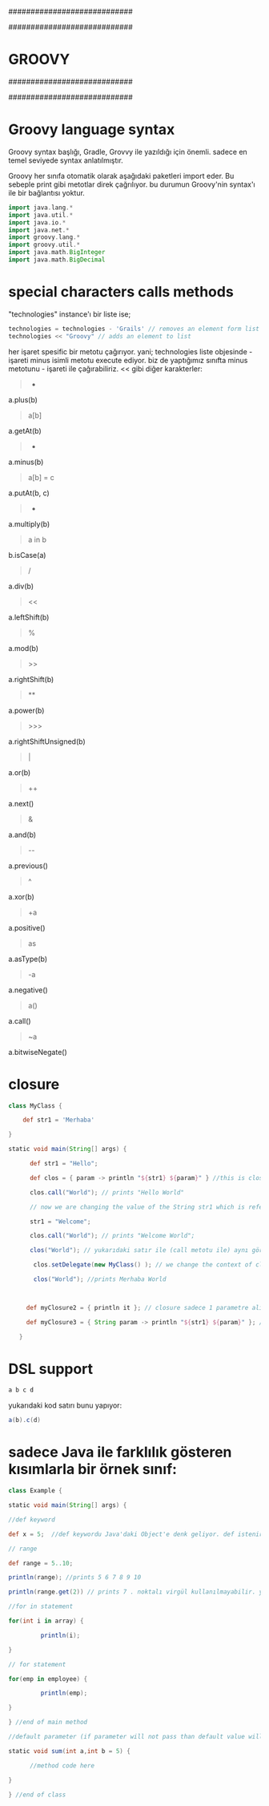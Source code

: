 ############################

############################
# GROOVY
############################

############################

# Groovy language syntax
Groovy syntax başlığı, Gradle, Grovvy ile yazıldığı için önemli. sadece en temel seviyede syntax anlatılmıştır.

Groovy her sınıfa otomatik olarak aşağıdaki paketleri import eder. Bu sebeple print gibi metotlar direk çağrılıyor. bu durumun Groovy'nin syntax'ı ile bir bağlantısı yoktur.

```groovy
import java.lang.*
import java.util.*
import java.io.*
import java.net.*
import groovy.lang.*
import groovy.util.*
import java.math.BigInteger
import java.math.BigDecimal
```

# special characters calls methods
"technologies" instance'ı bir liste ise;

```groovy
technologies = technologies - 'Grails' // removes an element form list
technologies << "Groovy" // adds an element to list
```

her işaret spesific bir metotu çağırıyor. yani; technologies liste objesinde - işareti minus isimli metotu execute ediyor. biz de yaptığımız sınıfta minus metotunu - işareti ile çağırabiliriz. << gibi diğer karakterler:

> +

a.plus(b)

> a[b]

a.getAt(b)

> -

a.minus(b)

> a[b] = c

a.putAt(b, c)

> *

a.multiply(b)

> a in b

b.isCase(a)

> /

a.div(b)

> <<

a.leftShift(b)

> %

a.mod(b)

> \>>

a.rightShift(b)

> **

a.power(b)

> \>>>

a.rightShiftUnsigned(b)

> |

a.or(b)

> ++

a.next()

> &

a.and(b)

> --

a.previous()

> ^

a.xor(b)

> +a

a.positive()

> as

a.asType(b)

> -a

a.negative()

> a()

a.call()

> ~a

a.bitwiseNegate()

# closure

```groovy
class MyClass {

    def str1 = 'Merhaba'

}

static void main(String[] args) {

      def str1 = "Hello";

      def clos = { param -> println "${str1} ${param}" } //this is closure

      clos.call("World"); // prints "Hello World"

      // now we are changing the value of the String str1 which is referenced in the closure

      str1 = "Welcome";

      clos.call("World"); // prints "Welcome World";

      clos("World"); // yukarıdaki satır ile (call metotu ile) aynı görevi görüyor.

       clos.setDelegate(new MyClass() ); // we change the context of closure.

       clos("World"); //prints Merhaba World



     def myClosure2 = { println it }; // closure sadece 1 parametre alıyorsa, parametre tanımı yazılmak zorunda değildir. değişkenin ismi "it" olur.

     def myClosure3 = { String param -> println "${str1} ${param}" }; // closure'larda, istenirse parametre tipi verilebilir.

   }
```

# DSL support

```groovy
a b c d
```

yukarıdaki kod satırı bunu yapıyor:

```groovy
a(b).c(d)
```

# sadece Java ile farklılık gösteren kısımlarla bir örnek sınıf:

```groovy
class Example {

static void main(String[] args) {

//def keyword

def x = 5;  //def keywordu Java'daki Object'e denk geliyor. def istenirse kullanılır.

// range

def range = 5..10;

println(range); //prints 5 6 7 8 9 10

println(range.get(2)) // prints 7 . noktalı virgül kullanılmayabilir. yeni satır yapmak yeterli.

//for in statement

for(int i in array) {

         println(i);

}

// for statement

for(emp in employee) {

         println(emp);

}

} //end of main method

//default parameter (if parameter will not pass than default value will be used)

static void sum(int a,int b = 5) {

      //method code here

}

} //end of class
```